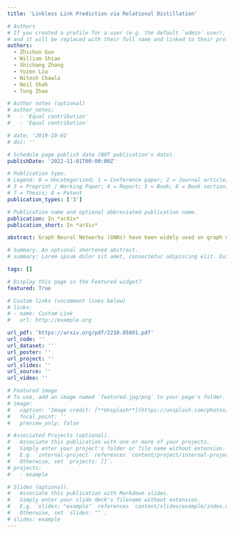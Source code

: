 ```yaml
---
title: 'Linkless Link Prediction via Relational Distillation'

# Authors
# If you created a profile for a user (e.g. the default `admin` user), write the username (folder name) here
# and it will be replaced with their full name and linked to their profile.
authors:
  - Zhichun Guo
  - William Shiao
  - Shichang Zhang
  - Yozen Liu
  - Nitesh Chawla
  - Neil Shah
  - Tong Zhao

# Author notes (optional)
# author_notes:
#   - 'Equal contribution'
#   - 'Equal contribution'

# date: '2019-10-01'
# doi: ''

# Schedule page publish date (NOT publication's date).
publishDate: '2022-11-01T00:00:00Z'

# Publication type.
# Legend: 0 = Uncategorized; 1 = Conference paper; 2 = Journal article;
# 3 = Preprint / Working Paper; 4 = Report; 5 = Book; 6 = Book section;
# 7 = Thesis; 8 = Patent
publication_types: ['3']

# Publication name and optional abbreviated publication name.
publication: In *arXiv*
publication_short: In *arXiv*

abstract: Graph Neural Networks (GNNs) have been widely used on graph data and have shown exceptional performance in the task of link prediction. Despite their effectiveness, GNNs often suffer from high latency due to non-trivial neighborhood data dependency in practical deployments. To address this issue, researchers have proposed methods based on knowledge distillation (KD) to transfer the knowledge from teacher GNNs to student MLPs, which are known to be efficient even with industrial scale data, and have shown promising results on node classification. Nonetheless, using KD to accelerate link prediction is still unexplored. In this work, we start with exploring two direct analogs of traditional KD for link prediction, i.e., predicted logit-based matching and node representation-based matching. Upon observing direct KD analogs do not perform well for link prediction, we propose a relational KD framework, Linkless Link Prediction (LLP). Unlike simple KD methods that match independent link logits or node representations, LLP distills relational knowledge that is centered around each (anchor) node to the student MLP. Specifically, we propose two matching strategies that complement each other, rank-based matching and distribution-based matching. Extensive experiments demonstrate that LLP boosts the link prediction performance of MLPs with significant margins, and even outperforms the teacher GNNs on 6 out of 9 benchmarks. LLP also achieves a 776.37× speedup in link prediction inference compared to GNNs on the large scale OGB-Citation2 dataset.

# Summary. An optional shortened abstract.
# summary: Lorem ipsum dolor sit amet, consectetur adipiscing elit. Duis posuere tellus ac convallis placerat. Proin tincidunt magna sed ex sollicitudin condimentum.

tags: []

# Display this page in the Featured widget?
featured: True

# Custom links (uncomment lines below)
# links:
# - name: Custom Link
#   url: http://example.org

url_pdf: 'https://arxiv.org/pdf/2210.05801.pdf'
url_code: ''
url_dataset: ''
url_poster: ''
url_project: ''
url_slides: ''
url_source: ''
url_video: ''

# Featured image
# To use, add an image named `featured.jpg/png` to your page's folder.
# image:
#   caption: 'Image credit: [**Unsplash**](https://unsplash.com/photos/pLCdAaMFLTE)'
#   focal_point: ''
#   preview_only: false

# Associated Projects (optional).
#   Associate this publication with one or more of your projects.
#   Simply enter your project's folder or file name without extension.
#   E.g. `internal-project` references `content/project/internal-project/index.md`.
#   Otherwise, set `projects: []`.
# projects:
#   - example

# Slides (optional).
#   Associate this publication with Markdown slides.
#   Simply enter your slide deck's filename without extension.
#   E.g. `slides: "example"` references `content/slides/example/index.md`.
#   Otherwise, set `slides: ""`.
# slides: example
---
```


<!-- {{% callout note %}}
Click the _Cite_ button above to demo the feature to enable visitors to import publication metadata into their reference management software.
{{% /callout %}}

{{% callout note %}}
Create your slides in Markdown - click the _Slides_ button to check out the example.
{{% /callout %}} -->

<!-- [pdf](https://dl.acm.org/doi/pdf/10.1145/3340531.3411981)[code](https://github.com/zhichunguo/GraSeq) -->
<!-- Supplementary notes can be added here, including [code, math, and images](https://wowchemy.com/docs/writing-markdown-latex/). -->
